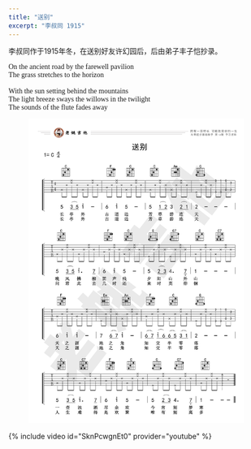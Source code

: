 ```yaml
---
title: "送别"
excerpt: "李叔同 1915"
---
```


李叔同作于1915年冬，在送别好友许幻园后，后由弟子丰子恺抄录。

<pre STYLE="font-family: Ariel;">
On the ancient road by the farewell pavilion
The grass stretches to the horizon

With the sun setting behind the mountains
The light breeze sways the willows in the twilight
The sounds of the flute fades away
</pre>

<figure>
    <a href="/assets/guitar/13-farewell.jpg">
        <img src="/assets/guitar/13-farewell.jpg">
    </a>
</figure>

{% include video id="SknPcwgnEt0" provider="youtube" %}
